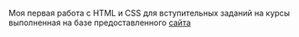Моя первая работа с HTML и CSS для вступительных заданий на курсы <epam> выполненная на базе предоставленного <a href="https://fe-2019-trainers.github.io/training-template/template/unvab.com/snow-free-html/index.html">сайта</a>
